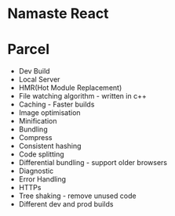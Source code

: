 # Namaste React

# Parcel

- Dev Build
- Local Server
- HMR(Hot Module Replacement)
- File watching algorithm - written in c++
- Caching - Faster builds
- Image optimisation
- Minification
- Bundling
- Compress
- Consistent hashing
- Code splitting
- Differential bundling - support older browsers
- Diagnostic
- Error Handling
- HTTPs
- Tree shaking - remove unused code
- Different dev and prod builds
